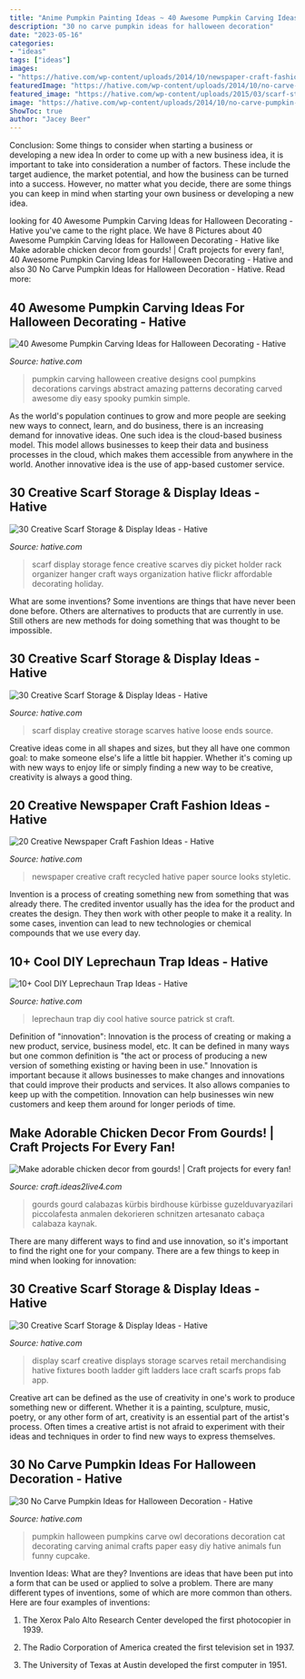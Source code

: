 ```yaml
---
title: "Anime Pumpkin Painting Ideas ~ 40 Awesome Pumpkin Carving Ideas For Halloween Decorating"
description: "30 no carve pumpkin ideas for halloween decoration"
date: "2023-05-16"
categories:
- "ideas"
tags: ["ideas"]
images:
- "https://hative.com/wp-content/uploads/2014/10/newspaper-craft-fashion-ideas/11-creative-newspaper-craft-fashion-ideas.jpg"
featuredImage: "https://hative.com/wp-content/uploads/2014/10/no-carve-pumpkin-ideas/25-owl-pumpkin.jpg"
featured_image: "https://hative.com/wp-content/uploads/2015/03/scarf-storage-ideas/12-creative-scarf-storage-and-display-ideas.jpg"
image: "https://hative.com/wp-content/uploads/2014/10/no-carve-pumpkin-ideas/25-owl-pumpkin.jpg"
ShowToc: true
author: "Jacey Beer"
---
```



Conclusion: Some things to consider when starting a business or developing a new idea
In order to come up with a new business idea, it is important to take into consideration a number of factors. These include the target audience, the market potential, and how the business can be turned into a success. However, no matter what you decide, there are some things you can keep in mind when starting your own business or developing a new idea.

	

		
looking for 40 Awesome Pumpkin Carving Ideas for Halloween Decorating - Hative you've came to the right place. We have 8 Pictures about 40 Awesome Pumpkin Carving Ideas for Halloween Decorating - Hative like Make adorable chicken decor from gourds! | Craft projects for every fan!, 40 Awesome Pumpkin Carving Ideas for Halloween Decorating - Hative and also 30 No Carve Pumpkin Ideas for Halloween Decoration - Hative. Read more:
		
    
## 40 Awesome Pumpkin Carving Ideas For Halloween Decorating - Hative

<img loading=lazy src="https://hative.com/wp-content/uploads/2014/10/pumpkin-carving-ideas/19-abstract-pumpkin.jpg" onerror="this.onerror=null;this.src='https://tse1.mm.bing.net/th?id=OIP.4Qt5VOSelIm1VvZmVvHcnQHaKX&amp;pid=15.1';" alt="40 Awesome Pumpkin Carving Ideas for Halloween Decorating - Hative">

_Source: hative.com_

>pumpkin carving halloween creative designs cool pumpkins decorations carvings abstract amazing patterns decorating carved awesome diy easy spooky pumkin simple. 

	

As the world's population continues to grow and more people are seeking new ways to connect, learn, and do business, there is an increasing demand for innovative ideas. One such idea is the cloud-based business model. This model allows businesses to keep their data and business processes in the cloud, which makes them accessible from anywhere in the world. Another innovative idea is the use of app-based customer service.

    
## 30 Creative Scarf Storage &amp; Display Ideas - Hative

<img loading=lazy src="https://hative.com/wp-content/uploads/2015/03/scarf-storage-ideas/12-creative-scarf-storage-and-display-ideas.jpg" onerror="this.onerror=null;this.src='https://tse3.mm.bing.net/th?id=OIP.3Ur6d2t7CqYFuvTA_ughpAHaLT&amp;pid=15.1';" alt="30 Creative Scarf Storage &amp; Display Ideas - Hative">

_Source: hative.com_

>scarf display storage fence creative scarves diy picket holder rack organizer hanger craft ways organization hative flickr affordable decorating holiday. 

	

What are some inventions?
Some inventions are things that have never been done before. Others are alternatives to products that are currently in use. Still others are new methods for doing something that was thought to be impossible.

    
## 30 Creative Scarf Storage &amp; Display Ideas - Hative

<img loading=lazy src="https://hative.com/wp-content/uploads/2015/03/scarf-storage-ideas/24-creative-scarf-storage-and-display-ideas.jpg" onerror="this.onerror=null;this.src='https://tse2.mm.bing.net/th?id=OIP.UEs2pncKkPUMIUSUzoeuRAHaJ3&amp;pid=15.1';" alt="30 Creative Scarf Storage &amp; Display Ideas - Hative">

_Source: hative.com_

>scarf display creative storage scarves hative loose ends source. 

	

Creative ideas come in all shapes and sizes, but they all have one common goal: to make someone else's life a little bit happier. Whether it's coming up with new ways to enjoy life or simply finding a new way to be creative, creativity is always a good thing.

    
## 20 Creative Newspaper Craft Fashion Ideas - Hative

<img loading=lazy src="https://hative.com/wp-content/uploads/2014/10/newspaper-craft-fashion-ideas/11-creative-newspaper-craft-fashion-ideas.jpg" onerror="this.onerror=null;this.src='https://tse1.mm.bing.net/th?id=OIP.3lyAKeW5MjBn-S2XDcD-PgHaK1&amp;pid=15.1';" alt="20 Creative Newspaper Craft Fashion Ideas - Hative">

_Source: hative.com_

>newspaper creative craft recycled hative paper source looks styletic. 

	

Invention is a process of creating something new from something that was already there. The credited inventor usually has the idea for the product and creates the design. They then work with other people to make it a reality. In some cases, invention can lead to new technologies or chemical compounds that we use every day.

    
## 10+ Cool DIY Leprechaun Trap Ideas - Hative

<img loading=lazy src="https://hative.com/wp-content/uploads/2014/06/leprechaun-trap-ideas/9-leprechaun-trap-ideas.jpg" onerror="this.onerror=null;this.src='https://tse2.mm.bing.net/th?id=OIP.xLMajJcDS9m5vbeMYdK-CgHaJ4&amp;pid=15.1';" alt="10+ Cool DIY Leprechaun Trap Ideas - Hative">

_Source: hative.com_

>leprechaun trap diy cool hative source patrick st craft. 

	

Definition of "innovation":
Innovation is the process of creating or making a new product, service, business model, etc. It can be defined in many ways but one common definition is "the act or process of producing a new version of something existing or having been in use." 
Innovation is important because it allows businesses to make changes and innovations that could improve their products and services. It also allows companies to keep up with the competition. Innovation can help businesses win new customers and keep them around for longer periods of time.

    
## Make Adorable Chicken Decor From Gourds! | Craft Projects For Every Fan!

<img loading=lazy src="https://craft.ideas2live4.com/wp-content/uploads/sites/4/2016/08/Gourd-Art-03.jpg" onerror="this.onerror=null;this.src='https://tse4.mm.bing.net/th?id=OIP.iblcx75zR7Gk-zxWM9a9rgHaNI&amp;pid=15.1';" alt="Make adorable chicken decor from gourds! | Craft projects for every fan!">

_Source: craft.ideas2live4.com_

>gourds gourd calabazas kürbis birdhouse kürbisse guzelduvaryazilari piccolafesta anmalen dekorieren schnitzen artesanato cabaça calabaza kaynak. 

	

There are many different ways to find and use innovation, so it's important to find the right one for your company. There are a few things to keep in mind when looking for innovation: 

    
## 30 Creative Scarf Storage &amp; Display Ideas - Hative

<img loading=lazy src="https://hative.com/wp-content/uploads/2015/03/scarf-storage-ideas/18-creative-scarf-storage-and-display-ideas.jpg" onerror="this.onerror=null;this.src='https://tse1.mm.bing.net/th?id=OIP.c5J0HupbKDhjwNlEKR3-MwHaMY&amp;pid=15.1';" alt="30 Creative Scarf Storage &amp; Display Ideas - Hative">

_Source: hative.com_

>display scarf creative displays storage scarves retail merchandising hative fixtures booth ladder gift ladders lace craft scarfs props fab app. 

	

Creative art can be defined as the use of creativity in one's work to produce something new or different. Whether it is a painting, sculpture, music, poetry, or any other form of art, creativity is an essential part of the artist's process. Often times a creative artist is not afraid to experiment with their ideas and techniques in order to find new ways to express themselves.

    
## 30 No Carve Pumpkin Ideas For Halloween Decoration - Hative

<img loading=lazy src="https://hative.com/wp-content/uploads/2014/10/no-carve-pumpkin-ideas/25-owl-pumpkin.jpg" onerror="this.onerror=null;this.src='https://tse1.mm.bing.net/th?id=OIP.3lpwoPyp6j0k9ZKYThrHVQHaJ4&amp;pid=15.1';" alt="30 No Carve Pumpkin Ideas for Halloween Decoration - Hative">

_Source: hative.com_

>pumpkin halloween pumpkins carve owl decorations decoration cat decorating carving animal crafts paper easy diy hative animals fun funny cupcake. 

	

Invention Ideas: What are they?
Inventions are ideas that have been put into a form that can be used or applied to solve a problem. There are many different types of inventions, some of which are more common than others. Here are four examples of inventions:
1. The Xerox Palo Alto Research Center developed the first photocopier in 1939.

2. The Radio Corporation of America created the first television set in 1937.

3. The University of Texas at Austin developed the first computer in 1951.


